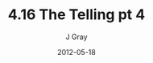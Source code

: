 ---
title: '4.16 The Telling pt 4'
alt: 'Mysteries of the Arcana'
date: '2012-05-18'
author: 'J Gray'
artist: 'Gennifer'
chapter: '4 In the Beginnings'
filler: false
---